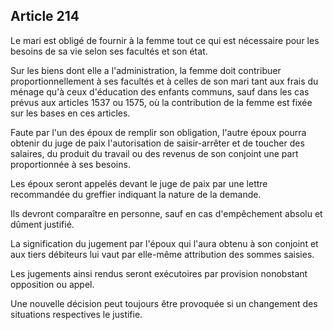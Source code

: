 Article 214
----
Le mari est obligé de fournir à la femme tout ce qui est nécessaire pour les
besoins de sa vie selon ses facultés et son état.

Sur les biens dont elle a l'administration, la femme doit contribuer
proportionnellement à ses facultés et à celles de son mari tant aux frais du
ménage qu'à ceux d'éducation des enfants communs, sauf dans les cas prévus aux
articles 1537 ou 1575, où la contribution de la femme est fixée sur les bases en
ces articles.

Faute par l'un des époux de remplir son obligation, l'autre époux pourra obtenir
du juge de paix l'autorisation de saisir-arrêter et de toucher des salaires, du
produit du travail ou des revenus de son conjoint une part proportionnée à ses
besoins.

Les époux seront appelés devant le juge de paix par une lettre recommandée du
greffier indiquant la nature de la demande.

Ils devront comparaître en personne, sauf en cas d'empêchement absolu et dûment
justifié.

La signification du jugement par l'époux qui l'aura obtenu à son conjoint et aux
tiers débiteurs lui vaut par elle-même attribution des sommes saisies.

Les jugements ainsi rendus seront exécutoires par provision nonobstant
opposition ou appel.

Une nouvelle décision peut toujours être provoquée si un changement des
situations respectives le justifie.
